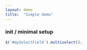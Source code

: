 ```yaml
---
layout: demo
title:  "Simple demo"
---
```


### init / minimal setup
```javascript
$('#mySelectField').multiselect();
```